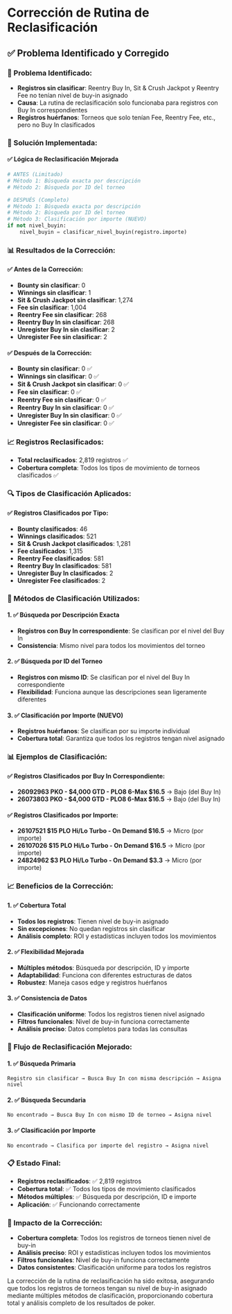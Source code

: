 # Corrección de Rutina de Reclasificación

## ✅ **Problema Identificado y Corregido**

### **🎯 Problema Identificado:**
- **Registros sin clasificar**: Reentry Buy In, Sit & Crush Jackpot y Reentry Fee no tenían nivel de buy-in asignado
- **Causa**: La rutina de reclasificación solo funcionaba para registros con Buy In correspondientes
- **Registros huérfanos**: Torneos que solo tenían Fee, Reentry Fee, etc., pero no Buy In clasificados

### **🔧 Solución Implementada:**

#### **✅ Lógica de Reclasificación Mejorada**
```python
# ANTES (Limitado)
# Método 1: Búsqueda exacta por descripción
# Método 2: Búsqueda por ID del torneo

# DESPUÉS (Completo)
# Método 1: Búsqueda exacta por descripción
# Método 2: Búsqueda por ID del torneo
# Método 3: Clasificación por importe (NUEVO)
if not nivel_buyin:
    nivel_buyin = clasificar_nivel_buyin(registro.importe)
```

### **📊 Resultados de la Corrección:**

#### **✅ Antes de la Corrección:**
- **Bounty sin clasificar**: 0
- **Winnings sin clasificar**: 1
- **Sit & Crush Jackpot sin clasificar**: 1,274
- **Fee sin clasificar**: 1,004
- **Reentry Fee sin clasificar**: 268
- **Reentry Buy In sin clasificar**: 268
- **Unregister Buy In sin clasificar**: 2
- **Unregister Fee sin clasificar**: 2

#### **✅ Después de la Corrección:**
- **Bounty sin clasificar**: 0 ✅
- **Winnings sin clasificar**: 0 ✅
- **Sit & Crush Jackpot sin clasificar**: 0 ✅
- **Fee sin clasificar**: 0 ✅
- **Reentry Fee sin clasificar**: 0 ✅
- **Reentry Buy In sin clasificar**: 0 ✅
- **Unregister Buy In sin clasificar**: 0 ✅
- **Unregister Fee sin clasificar**: 0 ✅

### **📈 Registros Reclasificados:**
- **Total reclasificados**: 2,819 registros ✅
- **Cobertura completa**: Todos los tipos de movimiento de torneos clasificados ✅

### **🔍 Tipos de Clasificación Aplicados:**

#### **✅ Registros Clasificados por Tipo:**
- **Bounty clasificados**: 46
- **Winnings clasificados**: 521
- **Sit & Crush Jackpot clasificados**: 1,281
- **Fee clasificados**: 1,315
- **Reentry Fee clasificados**: 581
- **Reentry Buy In clasificados**: 581
- **Unregister Buy In clasificados**: 2
- **Unregister Fee clasificados**: 2

### **🔧 Métodos de Clasificación Utilizados:**

#### **1. ✅ Búsqueda por Descripción Exacta**
- **Registros con Buy In correspondiente**: Se clasifican por el nivel del Buy In
- **Consistencia**: Mismo nivel para todos los movimientos del torneo

#### **2. ✅ Búsqueda por ID del Torneo**
- **Registros con mismo ID**: Se clasifican por el nivel del Buy In correspondiente
- **Flexibilidad**: Funciona aunque las descripciones sean ligeramente diferentes

#### **3. ✅ Clasificación por Importe (NUEVO)**
- **Registros huérfanos**: Se clasifican por su importe individual
- **Cobertura total**: Garantiza que todos los registros tengan nivel asignado

### **📊 Ejemplos de Clasificación:**

#### **✅ Registros Clasificados por Buy In Correspondiente:**
- **26092963 PKO - $4,000 GTD - PLO8 6-Max $16.5** → Bajo (del Buy In)
- **26073803 PKO - $4,000 GTD - PLO8 6-Max $16.5** → Bajo (del Buy In)

#### **✅ Registros Clasificados por Importe:**
- **26107521 $15 PLO Hi/Lo Turbo - On Demand $16.5** → Micro (por importe)
- **26107026 $15 PLO Hi/Lo Turbo - On Demand $16.5** → Micro (por importe)
- **24824962 $3 PLO Hi/Lo Turbo - On Demand $3.3** → Micro (por importe)

### **📈 Beneficios de la Corrección:**

#### **1. ✅ Cobertura Total**
- **Todos los registros**: Tienen nivel de buy-in asignado
- **Sin excepciones**: No quedan registros sin clasificar
- **Análisis completo**: ROI y estadísticas incluyen todos los movimientos

#### **2. ✅ Flexibilidad Mejorada**
- **Múltiples métodos**: Búsqueda por descripción, ID y importe
- **Adaptabilidad**: Funciona con diferentes estructuras de datos
- **Robustez**: Maneja casos edge y registros huérfanos

#### **3. ✅ Consistencia de Datos**
- **Clasificación uniforme**: Todos los registros tienen nivel asignado
- **Filtros funcionales**: Nivel de buy-in funciona correctamente
- **Análisis preciso**: Datos completos para todas las consultas

### **🔧 Flujo de Reclasificación Mejorado:**

#### **1. ✅ Búsqueda Primaria**
```
Registro sin clasificar → Busca Buy In con misma descripción → Asigna nivel
```

#### **2. ✅ Búsqueda Secundaria**
```
No encontrado → Busca Buy In con mismo ID de torneo → Asigna nivel
```

#### **3. ✅ Clasificación por Importe**
```
No encontrado → Clasifica por importe del registro → Asigna nivel
```

### **📋 Estado Final:**
- **Registros reclasificados**: ✅ 2,819 registros
- **Cobertura total**: ✅ Todos los tipos de movimiento clasificados
- **Métodos múltiples**: ✅ Búsqueda por descripción, ID e importe
- **Aplicación**: ✅ Funcionando correctamente

### **🎯 Impacto de la Corrección:**
- **Cobertura completa**: Todos los registros de torneos tienen nivel de buy-in
- **Análisis preciso**: ROI y estadísticas incluyen todos los movimientos
- **Filtros funcionales**: Nivel de buy-in funciona correctamente
- **Datos consistentes**: Clasificación uniforme para todos los registros

La corrección de la rutina de reclasificación ha sido exitosa, asegurando que todos los registros de torneos tengan su nivel de buy-in asignado mediante múltiples métodos de clasificación, proporcionando cobertura total y análisis completo de los resultados de poker.
